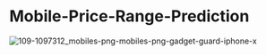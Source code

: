 # Mobile-Price-Range-Prediction

![109-1097312_mobiles-png-mobiles-png-gadget-guard-iphone-x](https://github.com/tarun422/Mobile-Price-Range-Prediction/assets/81609862/68ec8a16-e45c-47db-a30e-1cce0b8f5908)
